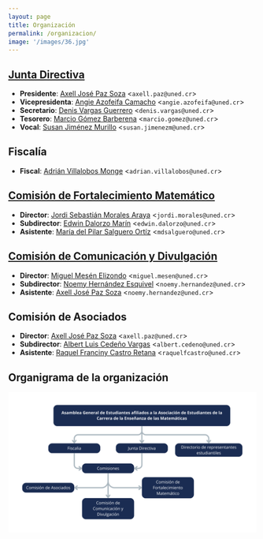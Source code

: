 ```yaml
---
layout: page
title: Organización
permalink: /organizacion/
image: '/images/36.jpg'
---
```


## [Junta Directiva](mailto:asoesem@uned.ac.cr)

* **Presidente**: [Axell José Paz Soza](mailto:axell.paz@uned.cr) <`axell.paz@uned.cr`>
* **Vicepresidenta**: [Angie Azofeifa Camacho](mailto:angie.azofeifa@uned.cr) <`angie.azofeifa@uned.cr`>
* **Secretario**: [Denis Vargas Guerrero](mailto:denis.vargas@uned.cr) <`denis.vargas@uned.cr`>
* **Tesorero**: [Marcio Gómez Barberena](mailto:marcio.gomez@uned.cr) <`marcio.gomez@uned.cr`>
* **Vocal**: [Susan Jiménez Murillo](mailto:susan.jimenezm@uned.cr) <`susan.jimenezm@uned.cr`>


## Fiscalía

* **Fiscal**: [Adrián Villalobos Monge](mailto:adrian.villalobos@uned.cr) <`adrian.villalobos@uned.cr`>

## [Comisión de Fortalecimiento Matemático](mailto:cofoma.asoesem@gmail.com)

* **Director**: [Jordi Sebastián Morales Araya](mailto:jordi.morales@uned.cr) <`jordi.morales@uned.cr`>
* **Subdirector**: [Edwin Dalorzo Marín](mailto:edwin.dalorzo@uned.cr) <`edwin.dalorzo@uned.cr`>
* **Asistente**: [María del Pilar Salguero Ortíz](mailto:mdsalguero@uned.cr) <`mdsalguero@uned.cr`>

## [Comisión de Comunicación y Divulgación](mailto:cocodi.asoesem@gmail.com)

* **Director**: [Miguel Mesén Elizondo](mailto:miguel.mesen@uned.cr) <`miguel.mesen@uned.cr`>
* **Subdirector**: [Noemy Hernández Esquivel](mailto:noemy.hernandez@uned.cr) <`noemy.hernandez@uned.cr`>
* **Asistente**: [Axell José Paz Soza](mailto:axell.paz@uned.cr) <`noemy.hernandez@uned.cr`>

## Comisión de Asociados

* **Director**: [Axell José Paz Soza](mailto:axell.paz@uned.cr) <`axell.paz@uned.cr`>
* **Subdirector**: [Albert Luis Cedeño Vargas](mailto:albert.cedeno@uned.cr) <`albert.cedeno@uned.cr`>
* **Asistente**: [Raquel Franciny Castro Retana](mailto:raquelfcastro@uned.cr) <`raquelfcastro@uned.cr`>

## Organigrama de la organización

![Configuración del formato de la hoja](/images/125.png)
